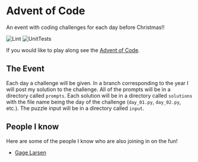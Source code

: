 Advent of Code
==============

An event with coding challenges for each day before Christmas!!

![Lint](https://github.com/TannerFrandsen/AdventOfCode/workflows/Lint/badge.svg?branch=2020)
![UnitTests](https://github.com/TannerFrandsen/AdventOfCode/workflows/UnitTests/badge.svg?branch=2020)

If you would like to play along see the [Advent of Code](https://adventofcode.com).

The Event
---------
Each day a challenge will be given.  In a branch corresponding to the year I will post my solution to the challenge.
All of the prompts will be in a directory called `prompts`. Each solution will be in a directory called 
`solutions` with the file name being the day of the challenge (`day_01.py`, `day_02.py`, etc.).
The puzzle input will be in a directory called `input`.

People I know
-------------
Here are some of the people I know who are also joining in on the fun!

- [Gage Larsen](https://github.com/gagelarsen/adventofcode)
